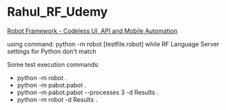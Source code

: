 # Rahul_RF_Udemy

[Robot Framework - Codeless UI, API and Mobile Automation](https://www.udemy.com/course/robot-framework-tutorials/)

using command: python -m robot [testfile.robot] while RF Language Server settings for Python don't match

Some test execution commands:

- python -m robot .
- python -m pabot.pabot .
- python -m pabot.pabot --processes 3 -d Results .
- python -m robot -d Results .
